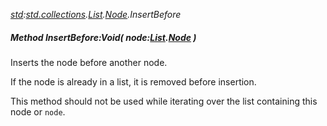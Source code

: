 _[std](../../modules/std/std-module.md):[std.collections](../../modules/std/std-collections.md).[List<T>](../../modules/std/std-collections-list.md).[Node](../../modules/std/std-collections-list-node.md).InsertBefore_
##### Method InsertBefore:Void( node:[List](../../modules/std/std-collections-list.md)<T>.[Node](../../modules/std/std-collections-list-node.md) )
Inserts the node before another node.

If the node is already in a list, it is removed before insertion.

This method should not be used while iterating over the list containing this node or `node`.

